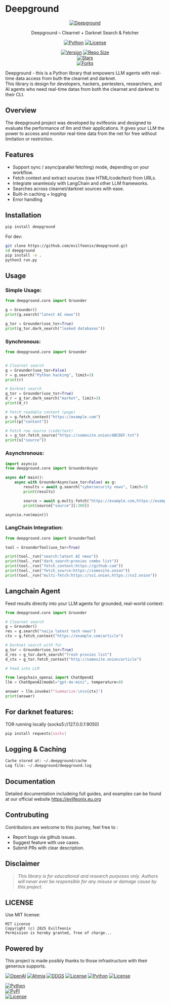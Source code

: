 # Deepground
<div align=center>

[![Deepground](https://github.com/evilfeonix/deepground/banner.png)](https://www.python.org/)

Deepground – Clearnet + Darknet Search & Fetcher

[![Python](https://img.shields.io/badge/python-3.11-blue.svg)](https://www.python.org/)
[![License](https://img.shields.io/badge/license-MIT-green.svg)](LICENSE)

[![Version](https://img.shields.io/badge/VERSION-0.8.1-yellow.svg)](https://github.com/evilfeonix/deepground) 
[![Repo Size](https://img.shields.io/github/repo-size/evilfeonix/deepground)](https://github.com/evilfeonix/deepground)  
[![Stars](https://img.shields.io/github/stars/evilfeonix/deepground?style=social)](https://github.com/evilfeonix/deepground/stargazers)  
[![Forks](https://img.shields.io/github/forks/evilfeonix/deepground?style=social)](https://github.com/evilfeonix/deepground/network/members)  
</div>

Deepground - this is a Python library that empowers LLM agents with real-time data access from buth the clearnet and darknet.\
This library is design for developers, hackers, pentesters, researchers,  and AI agents who need real-time datas from both the clearnet and darknet to their CLI.


## Overview
The deepground project was developed by evilfeonix and designed to evaluate the performance of llm and their applications. It gives your LLM the power to access and monitor real-time data from the net for free without limitation or restriction.
<!-- gpt: add more overview of the grounder project here -->


## Features
- Support sync / async(parallel fetching) mode, depending on your workflow.
- Fetch context and extract sources (raw HTML/code/text) from URLs.
- Integrate seamlessly with LangChain and other LLM frameworks.
- Searches across clearnet/darknet sources with ease.
- Built-in caching + logging
- Error handling

 
## Installation
```bash
pip install deepground
```

For dev:
```bash
git clone https://github.com/evilfeonix/deepground.git
cd deepground
pip install -e .
python3 run.py
```

## Usage
### Simple Usage:
```py
from deepground.core import Grounder

g = Grounder()
print(g.search("latest AI news"))

g_tor = Grounder(use_tor=True)
print(g_tor.dark_search("leaked databases"))
```

### Synchronous:
```py
from deepground.core import Grounder


# Clearnet search
g = Grounder(use_tor=False)
r = g.search("Python hacking", limit=3)
print(r)

# Darknet search
g_tor = Grounder(use_tor=True)
d_r = g_tor.dark_search("market", limit=3)
print(d_r)

# Fetch readable content (page)
p = g.fetch_context("https://example.com")
print(p["content"])

# Fetch row source (code/text)
s = g_tor.fetch_source("https://somesite.onion/ABCDEF.txt")
print(s["source"])
```

### Asynchronous:
```py
import asyncio
from deepground.core import GrounderAsync

async def main():
    async with GrounderAsync(use_tor=False) as g:
        results = await g.search("cybersecurity news", limit=3)
        print(results)

        source = await g.multi-fetch("https://example.com,https://example.net", context=False)
        print(source["source"][:300])

asyncio.run(main())
```

### LangChain Integration:
```py
from deepground.core import GrounderTool

tool = GrounderTool(use_tor=True)

print(tool._run("search:latest AI news"))
print(tool._run("dark_search:proxies combo list"))
print(tool._run("fetch_context:https://github.com"))
print(tool._run("fetch_source:https://somesite.onion"))
print(tool._run("multi-fetch:https://ss1.onion,https://ss2.onion"))
```

## Langchain Agent
Feed results directly into your LLM agents for grounded, real-world context:
```py
from deepground.core import Grounder

# Clearnet search
g = Grounder()
res = g.search("naija latest tech news")
ctx = g.fetch_context("https://example.com/article")

# Darknet search with Tor
g_tor = Grounder(use_tor=True)
d_res = g_tor.dark_search("fresh proxies list")
d_ctx = g_tor.fetch_context("http://somesite.onion/article")

# Feed into LLM

from langchain_openai import ChatOpenAI
llm = ChatOpenAI(model="gpt-4o-mini", temperature=0)

answer = llm.invoke(f"Summarize:\n\n{ctx}")
print(answer)

```

## For darknet features:

TOR running locally (socks5://127.0.0.1:9050)
```bash
pip install requests[socks]
```

## Logging & Caching
```bash
Cache stored at: ~/.deepground/cache
Log file: ~/.deepground/deepground.log
```

## Documentation
Detailed documentation includeing full guides, and examples can be found at our official website https://evilfeonix.eu.org 

## Contrubuting
Contributors are welcome to this journey, feel free to :
- Report bugs via github issues.
- Suggest feature with use cases.
- Submit PRs with clear description.

## Disclaimer

> _This library is for educational and research purposes only. Authors will never ever be responsible for any misuse or damage cause by this project._



## LICENSE
Use MIT license:
```text
MIT License
Copyright (c) 2025 Evilfeonix
Permission is hereby granted, free of charge...
```

## Powered by
This project is made posibly thanks to those infrastructure with their generous supports.

[![OpenAI](https://img.shields.io/badge/python-3.11-blue.svg)](https://www.python.org/)
[![Ahmia](https://img.shields.io/badge/license-MIT-green.svg)](LICENSE)
[![DDGS](https://img.shields.io/badge/python-3.11-blue.svg)](https://www.python.org/)
[![License](https://img.shields.io/badge/license-MIT-green.svg)](LICENSE)
[![Python](https://img.shields.io/badge/python-3.11-blue.svg)](https://www.python.org/)
[![License](https://img.shields.io/badge/license-MIT-green.svg)](LICENSE)

[![Python](https://img.shields.io/badge/python-3.10+-blue.svg)](https://www.python.org/)  
[![PyPI](https://img.shields.io/pypi/v/deepground-evilfeonix.svg)](https://pypi.org/project/deepground-evilfeonix/)  
[![License](https://img.shields.io/badge/license-MIT-green.svg)](LICENSE)  



